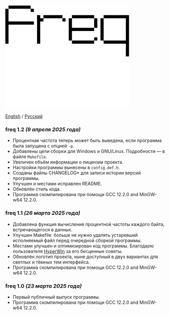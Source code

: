 ![freq](logo.png#gh-light-mode-only)
![freq](logo-dark.png#gh-dark-mode-only)

[English](CHANGELOG.md) / [Русский](CHANGELOG-RU.md)

### freq 1.2 _(9 апреля 2025 года)_

* Процентная частота теперь может быть выведена, если программа была запущена
  с опцией `-p`.
* Добавлены цели сборки для Windows и GNU/Linux.
  Подробности — в файле `Makefile`.
* Увеличен объём информации о лицензии проекта.
* Настройки программы вынесены в `config.def.h`.
* Созданы файлы CHANGELOG\* для записи истории версий программы.
* Улучшен и местами исправлен README.
* Обновлён стиль кода.
* Программа скомпилирована при помощи GCC 12.2.0 and MinGW-w64 12.2.0.

### freq 1.1 _(26 марта 2025 года)_

* Добавлена функция вычисления процентной частоты каждого байта, встречающегося
  в данных.
* Улучшен Makefile: больше не нужно удалять устаревший исполняемый файл
  перед очередной сборкой программы.
* Местами улучшен и оптимизирован код программы.
  Благодарю пользователя [HyperWin](https://github.com/HyperWinX)
  за его бесценные советы.
* Обновлён логотип проекта, ныне доступный в двух вариантах для светлых и тёмных
  тем интерфейса.
* Программа скомпилирована при помощи GCC 12.2.0 and MinGW-w64 12.2.0.

### freq 1.0 _(23 марта 2025 года)_

* Первый публичный выпуск программы.
* Программа скомпилирована при помощи GCC 12.2.0 and MinGW-w64 12.2.0.
